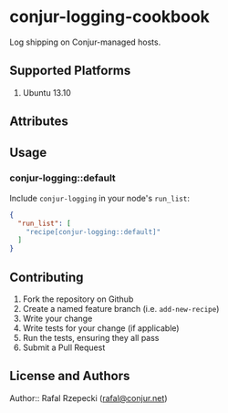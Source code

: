 # conjur-logging-cookbook

Log shipping on Conjur-managed hosts.

## Supported Platforms

1. Ubuntu 13.10

## Attributes

<!--<table>
  <tr>
    <th>Key</th>
    <th>Type</th>
    <th>Description</th>
    <th>Default</th>
  </tr>
  <tr>
    <td><tt>['conjur-logging']['bacon']</tt></td>
    <td>Boolean</td>
    <td>whether to include bacon</td>
    <td><tt>true</tt></td>
  </tr>
</table>-->

## Usage

### conjur-logging::default

Include `conjur-logging` in your node's `run_list`:

```json
{
  "run_list": [
    "recipe[conjur-logging::default]"
  ]
}
```

## Contributing

1. Fork the repository on Github
2. Create a named feature branch (i.e. `add-new-recipe`)
3. Write your change
4. Write tests for your change (if applicable)
5. Run the tests, ensuring they all pass
6. Submit a Pull Request

## License and Authors

Author:: Rafal Rzepecki (rafal@conjur.net)
